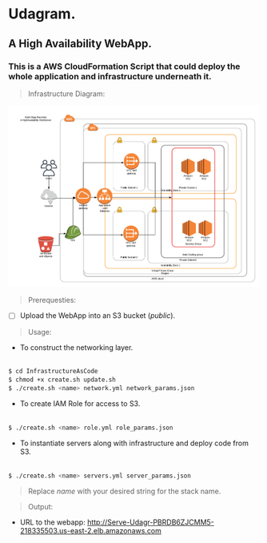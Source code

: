 # Udagram.
## A High Availability WebApp.
### This is a AWS CloudFormation Script that could deploy the whole application and infrastructure underneath it.

> Infrastructure Diagram:

![Image](HAWebApp.png)

>Prerequesties:

* [ ] Upload the WebApp into an S3 bucket (_public_).
 
> Usage:

* To construct the networking layer.

```bash

$ cd InfrastructureAsCode
$ chmod +x create.sh update.sh
$ ./create.sh <name> network.yml network_params.json

```

* To create IAM Role for access to S3.

```bash

$ ./create.sh <name> role.yml role_params.json

```

* To instantiate servers along with infrastructure and deploy code from S3.

```bash

$ ./create.sh <name> servers.yml server_params.json

```

> Replace _name_ with your desired string for the stack name.

> Output:

* URL to the webapp: http://Serve-Udagr-PBRDB6ZJCMM5-218335503.us-east-2.elb.amazonaws.com
